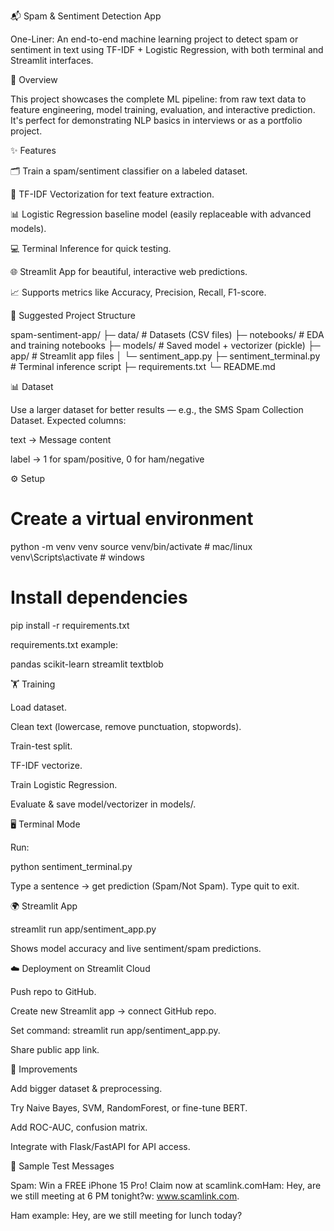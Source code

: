 📬 Spam & Sentiment Detection App

One-Liner: An end-to-end machine learning project to detect spam or sentiment in text using TF-IDF + Logistic Regression, with both terminal and Streamlit interfaces.

🚀 Overview

This project showcases the complete ML pipeline: from raw text data to feature engineering, model training, evaluation, and interactive prediction. It's perfect for demonstrating NLP basics in interviews or as a portfolio project.

✨ Features

🗂 Train a spam/sentiment classifier on a labeled dataset.

🧠 TF-IDF Vectorization for text feature extraction.

📊 Logistic Regression baseline model (easily replaceable with advanced models).

💻 Terminal Inference for quick testing.

🌐 Streamlit App for beautiful, interactive web predictions.

📈 Supports metrics like Accuracy, Precision, Recall, F1-score.

📂 Suggested Project Structure

spam-sentiment-app/
├─ data/                  # Datasets (CSV files)
├─ notebooks/             # EDA and training notebooks
├─ models/                # Saved model + vectorizer (pickle)
├─ app/                   # Streamlit app files
│  └─ sentiment_app.py
├─ sentiment_terminal.py  # Terminal inference script
├─ requirements.txt
└─ README.md

📊 Dataset

Use a larger dataset for better results — e.g., the SMS Spam Collection Dataset. Expected columns:

text → Message content

label → 1 for spam/positive, 0 for ham/negative

⚙️ Setup

# Create a virtual environment
python -m venv venv
source venv/bin/activate   # mac/linux
venv\Scripts\activate    # windows

# Install dependencies
pip install -r requirements.txt

requirements.txt example:

pandas
scikit-learn
streamlit
textblob

🏋️ Training

Load dataset.

Clean text (lowercase, remove punctuation, stopwords).

Train-test split.

TF-IDF vectorize.

Train Logistic Regression.

Evaluate & save model/vectorizer in models/.

🖥 Terminal Mode

Run:

python sentiment_terminal.py

Type a sentence → get prediction (Spam/Not Spam). Type quit to exit.

🌍 Streamlit App

streamlit run app/sentiment_app.py

Shows model accuracy and live sentiment/spam predictions.

☁️ Deployment on Streamlit Cloud

Push repo to GitHub.

Create new Streamlit app → connect GitHub repo.

Set command: streamlit run app/sentiment_app.py.

Share public app link.

🔮 Improvements

Add bigger dataset & preprocessing.

Try Naive Bayes, SVM, RandomForest, or fine-tune BERT.

Add ROC-AUC, confusion matrix.

Integrate with Flask/FastAPI for API access.

💬 Sample Test Messages

Spam: Win a FREE iPhone 15 Pro! Claim now at scamlink.comHam: Hey, are we still meeting at 6 PM tonight?w: www.scamlink.com.

Ham example: Hey, are we still meeting for lunch today?
